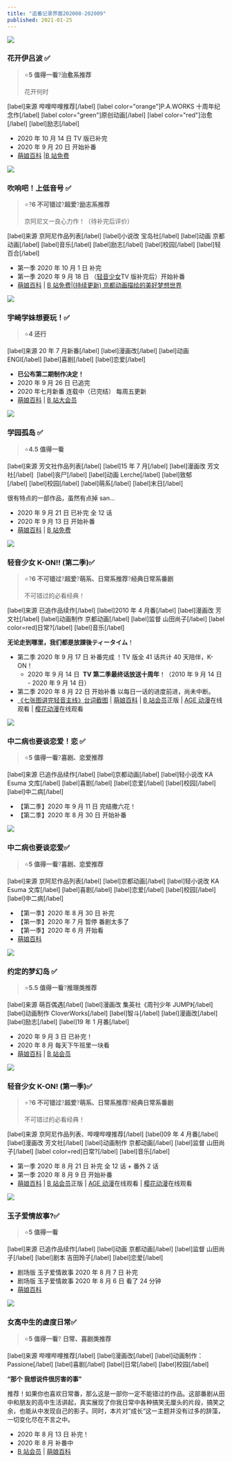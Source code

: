 ```yaml
---
title: "追番记录界面202008-202009"
published: 2021-01-25
---
```


![](images/420px-Hanasaku_Iroha.jpg)

### **花开伊吕波 ✅**

> ⭐**5 值得一看**?**治愈系推荐**
>
> 花开何时

\[label\]来源 哔哩哔哩推荐\[/label\] \[label color="orange"\]P.A.WORKS 十周年纪念作\[/label\] \[label color="green"\]原创动画\[/label\] \[label color="red"\]治愈\[/label\] \[label\]励志\[/label\]

- 2020 年 10 月 14 日 TV 版已补完
- 2020 年 9 月 20 日 开始补番
- [萌娘百科](https://zh.moegirl.org.cn/%E8%8A%B1%E5%BC%80%E4%BC%8A%E5%90%95%E6%B3%A2) |[B 站免费](https://www.bilibili.com/bangumi/play/ss845/)

![](images/Sound_Euphonium.jpg)

### **吹响吧！上低音号 ✅**

> ⭐?**6 不可错过**?**超爱**?**励志系推荐**
>
> 京阿尼又一良心力作！（待补完后评价）

\[label\]来源 京阿尼作品列表\[/label\] \[label\]小说改 宝岛社\[/label\] \[label\]动画 京都动画\[/label\] \[label\]音乐\[/label\] \[label\]励志\[/label\] \[label\]校园\[/label\] \[label\]轻百合\[/label\]

- 第一季 2020 年 10 月 1 日 补完
- 第一季 2020 年 9 月 18 日 （[轻音少女](https://magma.ink/k-on)TV 版补完后）开始补番
- [萌娘百科](https://zh.moegirl.org.cn/%E5%90%B9%E5%93%8D!%E4%B8%8A%E4%BD%8E%E9%9F%B3%E5%8F%B7) | [B 站免费](https://www.bilibili.com/bangumi/play/ep28919)|[(持续更新) 京都动画描绘的美好梦想世界](https://magma.ink/kapic/)

![](images/423px-Uzaki-chan_wa_Asobitai_Anime_KV-2.jpg)

### **宇崎学妹想要玩！**✅

> ⭐**4 还行**

\[label\]来源 20 年 7 月新番\[/label\] \[label\]漫画改\[/label\] \[label\]动画 ENGI\[/label\] \[label\]喜剧\[/label\] \[label\]恋爱\[/label\]

- **已公布第二期制作决定！**
- 2020 年 9 月 26 日 已追完
- 2020 年七月新番 连载中（已完结） 每周五更新
- [萌娘百科](https://zh.moegirl.org.cn/%E5%AE%87%E5%B4%8E%E9%85%B1%E6%83%B3%E8%A6%81%E7%8E%A9%E8%80%8D%EF%BC%81) | [B 站大会员](https://www.bilibili.com/bangumi/media/md28229231)

![](images/400px-学园孤岛_TV.jpg)

### **学园孤岛 ✅**

> ⭐**4.5 值得一看**

\[label\]来源 芳文社作品列表\[/label\] \[label\]15 年 7 月\[/label\] \[label\]漫画改 芳文社\[/label\]  \[label\]丧尸\[/label\] \[label\]动画 Lerche\[/label\] \[label\]致郁\[/label\] \[label\]校园\[/label\] \[label\]萌系\[/label\] \[label\]末日\[/label\]

很有特点的一部作品，虽然有点掉 san...

- 2020 年 9 月 21 日 已补完 全 12 话
- 2020 年 9 月 13 日 开始补番
- [萌娘百科](https://zh.moegirl.org.cn/%E5%AD%A6%E5%9B%AD%E5%AD%A4%E5%B2%9B) | [B 站免费](https://www.bilibili.com/bangumi/play/ss2592/?from=search&seid=7997560714151607179)

![](images/418px-K-on_Poster.jpg)

### **轻音少女 K-ON!! (第二季)✅**

> ⭐?**6 不可错过**?**超爱**?**萌系、日常系推荐**?️**经典日常系番剧**
>
> 不可错过的必看经典！

\[label\]来源 已追作品续作\[/label\] \[label\]2010 年 4 月番\[/label\] \[label\]漫画改 芳文社\[/label\] \[label\]动画制作 京都动画\[/label\] \[label\]监督 山田尚子\[/label\] \[label color=red\]日常?\[/label\] \[label\]音乐\[/label\]

**无论走到哪里，我们都是放課後ティータイム**！

- 第二季 2020 年 9 月 17 日 补番完成 ！TV 版全 41 话共计 40 天陪伴，K-ON！
  - 2020 年 9 月 14 日  **TV 第二季最终话放送十周年**！（2010 年 9 月 14 日 - 2020 年 9 月 14 日）
- 第二季 2020 年 8 月 22 日 开始补番 以每日一话的进度前进，尚未中断。
- [《七张图讲完轻音主线》台词截图](https://magma.ink/k-on-7/) | [萌娘百科](https://zh.moegirl.org.cn/%E8%BD%BB%E9%9F%B3%E5%B0%91%E5%A5%B3) | [B 站会员](https://www.bilibili.com/bangumi/play/ss1173/?from=search&seid=10696752780201574147)正版 | [AGE 动漫](https://www.agefans.tv/play/20100019)在线观看 | [樱花动漫](http://m.imomoe.ai/view/5827.html)在线观看

![](images/72942_VniXv.jpg)

### **中二病也要谈恋爱！恋 ✅**

> ⭐**5 值得一看**?**喜剧、恋爱推荐**

\[label\]来源 已追作品续作\[/label\] \[label\]京都动画\[/label\] \[label\]轻小说改 KA Esuma 文库\[/label\] \[label\]喜剧\[/label\] \[label\]恋爱\[/label\] \[label\]校园\[/label\] \[label\]中二病\[/label\]

- 【第二季】2020 年 9 月 11 日 完结撒六花！
- 【第二季】2020 年 8 月 30 日 开始补番

![](images/29648_hkoQV.jpg)

### **中二病也要谈恋爱**✅

> ⭐**5 值得一看**?**喜剧、恋爱推荐**

\[label\]来源 京阿尼作品列表\[/label\] \[label\]京都动画\[/label\] \[label\]轻小说改 KA Esuma 文库\[/label\] \[label\]喜剧\[/label\] \[label\]恋爱\[/label\] \[label\]校园\[/label\] \[label\]中二病\[/label\]

- 【第一季】2020 年 8 月 30 日 补完
- 【第一季】2020 年 7 月 暂停 番剧太多了
- 【第一季】2020 年 6 月 开始看
- [萌娘百科](https://zh.moegirl.org.cn/%E4%B8%AD%E4%BA%8C%E7%97%85%E4%B9%9F%E8%A6%81%E8%B0%88%E6%81%8B%E7%88%B1)

![](images/6HRwTyxzIbSAJ1k.jpg)

### **约定的梦幻岛 ✅**

> ⭐**5.5 值得一看**?**推理类推荐**

\[label\]来源 萌百偶遇\[/label\] \[label\]漫画改 集英社《周刊少年 JUMP》\[/label\] \[label\]动画制作 CloverWorks\[/label\] \[label\]智斗\[/label\] \[label\]漫画改\[/label\] \[label\]励志\[/label\] \[label\]19 年 1 月番\[/label\]

- 2020 年 9 月 3 日 已补完！
- 2020 年 8 月 每天下午班里一块看
- [萌娘百科](https://zh.moegirl.org.cn/%E7%BA%A6%E5%AE%9A%E7%9A%84%E6%A2%A6%E5%B9%BB%E5%B2%9B#%E5%8A%A8%E7%94%BB%E7%89%88) | [B 站会员](https://www.bilibili.com/bangumi/play/ep259758)

![](images/423px-K-ON_第一期主视觉图-1.jpg)

### **轻音少女 K-ON! (第一季)✅**

> ⭐?**6 不可错过**?**超爱**?**萌系、日常系推荐**?️**经典日常系番剧**
>
> 不可错过的必看经典！

\[label\]来源 京阿尼作品列表、哔哩哔哩推荐\[/label\] \[label\]09 年 4 月番\[/label\] \[label\]漫画改 芳文社\[/label\] \[label\]动画制作 京都动画\[/label\] \[label\]监督 山田尚子\[/label\] \[label color=red\]日常?\[/label\] \[label\]音乐\[/label\]

- 第一季 2020 年 8 月 21 日 补完 全 12 话 + 番外 2 话
- 第一季 2020 年 8 月 9 日 开始补番
- [萌娘百科](https://zh.moegirl.org.cn/%E8%BD%BB%E9%9F%B3%E5%B0%91%E5%A5%B3) | [B 站会员](https://www.bilibili.com/bangumi/play/ss1172/?from=search&seid=10696752780201574147)正版 | [AGE 动漫](https://www.agefans.tv/play/20090010)在线观看 | [樱花动漫](http://m.imomoe.ai/view/4992.html)在线观看

![](images/msFzGetIYd8KbkH.jpg)

### **玉子爱情故事**?✅

> ⭐**5 值得一看**

\[label\]来源 已追作品续作\[/label\] \[label\]动画 京都动画\[/label\] \[label\]监督 山田尚子\[/label\] \[label\]剧本 吉田玲子\[/label\] \[label\]恋爱\[/label\]

- 剧场版 玉子爱情故事 2020 年 8 月 7 日 补完
- 剧场版 玉子爱情故事 2020 年 8 月 6 日 看了 24 分钟
- [萌娘百科](https://zh.moegirl.org.cn/%E7%8E%89%E5%AD%90%E5%B8%82%E5%9C%BA#%E5%89%A7%E5%9C%BA%E7%89%88%E5%8A%A8%E7%94%BB)

![](images/VPGBlrRg9iLjvnZ.jpg)

### **女高中生的虚度日常**✅

> ⭐**5 值得一看**? **日常、喜剧类推荐**

\[label\]来源 哔哩哔哩推荐\[/label\] \[label\]漫画改\[/label\] \[label\]动画制作：Passione\[/label\] \[label\]喜剧\[/label\] \[label\]日常\[/label\] \[label\]校园\[/label\]

**“那个 我想说件很厉害的事”**

推荐！如果你也喜欢日常番，那么这是一部你一定不能错过的作品。这部番剧从田中和朋友的高中生活讲起，真实展现了你我日常中各种搞笑无厘头的片段，搞笑之余，也能从中发现自己的影子。同时，本片对”成长“这一主题并没有过多的辞藻，一切变化尽在不言之中。

- 2020 年 8 月 13 日 补完！
- 2020 年 8 月 补番中
- [B 站会员](https://www.bilibili.com/bangumi/media/md28221415/?from=search&seid=5732231514756553617) | [萌娘百科](https://zh.moegirl.org.cn/%E5%A5%B3%E9%AB%98%E4%B8%AD%E7%94%9F%E7%9A%84%E8%99%9A%E5%BA%A6%E6%97%A5%E5%B8%B8)
